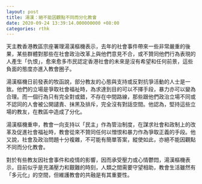 ```yaml
---
layout: post
title: 湯漢：絕不能因觀點不同而分化教會
date: 2020-09-24 13:39:14.000000000 +08:00
categories: rthk
---
```


天主教香港教區宗座署理湯漢樞機表示，去年的社會事件帶來一些非常嚴重的後果，某些群體對那些在社會政治改革上與他們意見不合，或不贊同他們行為表現的人產生「仇恨」，愈來愈多市民認定香港社會的未來是沒有希望和任何前景，這些負面的態度亦進入教會圈子。

湯漢樞機日前發表的牧函說，部分教友的心態與支持或反對抗爭活動的人士是一致。他們的立場是爭取社會福祉時，為求達到目的可以不擇手段，暴力亦可以變為合理。而一個行為只有完全對或錯，不存在中間路線，那些跟他們政治立場不同或不認同的人會被公開譴責、抹黑及排斥，完全沒有對話空間。他認為，堅持這些立場的教友，在教區中造成了分化。

湯漢樞機重申，教會一向支持以「民主」作為管治制度，在謀求社會和政制上的改革及促進社會福祉時，教會從來不贊同任何以憎恨和暴力作為爭取正義的手段。他又說，社會及政治問題十分複雜，不可能有簡單答案，縱使如此，亦絕不能因觀點不同而分化教會。

對於有些教友因社會事件和疫情的影響，因而承受壓力或心情鬱悶，湯漢樞機表示，目前似乎是充滿壓力和艱難的時刻，人類之間需要守望相助，教會生活雖然有「多元化」的空間，但維護教會的共融是有其重要性。
